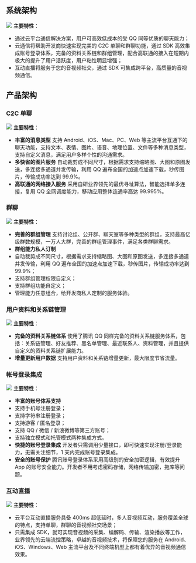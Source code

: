 ## 系统架构
![](http://imgcache.tce.fsphere.cn/static/mc.qcloudimg.com/static/img/9eddaf8223f2380f086c7f52a04db224/image.png)
**主要特性**：
- 通过云平台通信解决方案，用户可高效低成本的受 QQ 同等优质的聊天能力；
- 云通信将帮助开发商快速实现完美的 C2C 单聊和群聊功能，通过 SDK 高效集成账号登录体系，完备的资料关系链和群组管理，配合高联通的接入在短期内极大的提升了用户活跃度，用户粘性明显增强；
- 互动直播将服务于您的音视频社交，通过 SDK 可集成跨平台，高质量的音视频通信。

## 产品架构
### C2C 单聊
![](http://imgcache.tce.fsphere.cn/static/mc.qcloudimg.com/static/img/54cb73a7a45fc174a202ac5fd5ec842b/image.png)
**主要特性**：
- **丰富的消息类型**
支持 Android、iOS、Mac、PC、Web 等主流平台互通下的聊天功能，支持文本、表情、图片、语音、地理位置、文件等多种消息类型，支持自定义消息，满足用户多样个性的沟通需求。
- **多快省的图片服务**
自动裁剪成不同尺寸，根据需求支持缩略图、大图和原图发送，多连接多通道并发传输，利用 QQ 遍布全国的加速点加速下载，秒传图片，传输成功率达到 99.9%。
- **高联通的网络接入服务**
采用自研业界领先的最优寻址算法，智能选择单多连接，复用 QQ 全网调度能力，移动应用整体连通率高达 99.995%。

### 群聊
![](http://imgcache.tce.fsphere.cn/static/mc.qcloudimg.com/static/img/9b5227aaa1c33ba1736bb3858b819026/image.png)
**主要特性**：
- **完善的群组管理**
支持讨论组、公开群、聊天室等多种类型的群组，支持最高亿级群数规模，一万人大群，完善的群组管理事件，满足各类群聊需求。
- **群组能力私人订制**
 - 自动裁剪成不同尺寸，根据需求支持缩略图、大图和原图发送，多连接多通道并发传输，利用 QQ 遍布全国的加速点加速下载，秒传图片，传输成功率达到 99.9%；
 - 支持群组管理权限自定义；
 - 支持群组功能自定义；
 - 管理能力任意组合，给开发商私人定制的服务体验。

### 用户资料和关系链管理
![](http://imgcache.tce.fsphere.cn/static/mc.qcloudimg.com/static/img/ab2cf54293906253ea498aa6f0003d73/image.png)
**主要特性**：
- **完备的资料关系链体系**
使用了腾讯 QQ 同样完备的资料关系链服务体系，包括：关系链管理、好友推荐、黑名单管理、最近联系人、资料管理，并且提供自定义的资料关系链扩展能力。
- **增量更新用户数据**
支持用户资料和关系链增量更新，最大限度节省流量。

### 帐号登录集成
![](http://imgcache.tce.fsphere.cn/static/mc.qcloudimg.com/static/img/179d6b1a370518567baf3bc833f2ffae/image.png)
**主要特性**：
- **丰富的账号体系支持**
 - 支持手机号注册登录；
 - 支持字符串注册登录；
 - 支持游客 / 匿名登录；
 - 支持 QQ / 微信 / 新浪微博等第三方账号；
 - 支持独立模式和托管模式两种集成方式。
- **快捷的账号登录集成**
开发者只需调用少量接口，即可快速实现注册/登录能力，无需关注细节，1 天内完成账号登录集成。
- **安全的账号保护**
腾讯账号登录体系采用高级别的安全加密逻辑，有效提升 App 的账号安全能力。开发者不用考虑密码存储，网络传输加密，拖库等问题。

### 互动直播
![](http://imgcache.tce.fsphere.cn/static/mc.qcloudimg.com/static/img/3b8b73c5deaedd75b360ae1c5716aac2/image.png)
**主要特性**：
- 云平台互动直播服务具备 400ms 超低延时，多人音视频互动，服务覆盖全球的特点，支持单聊，群聊的音视频社交场景；
- 只需集成 SDK，就可实现音视频的采集、编解码、传输、渲染播放等工作，业界领先的云端流控策略，卓越的音视频技术，将保障您的服务在 Android、iOS、Windows、Web 主流平台及不同终端机型上都有着优异的音视频通信效果。




